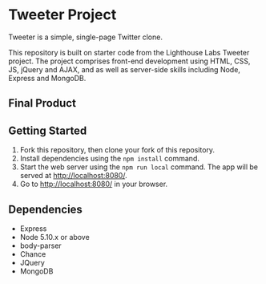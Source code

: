# Tweeter Project

Tweeter is a simple, single-page Twitter clone.

This repository is built on starter code from the Lighthouse Labs Tweeter project. The project comprises front-end development using HTML, CSS, JS, jQuery and AJAX, and as well as server-side skills including Node, Express and MongoDB.

## Final Product

## Getting Started

1. Fork this repository, then clone your fork of this repository.
2. Install dependencies using the `npm install` command.
3. Start the web server using the `npm run local` command. The app will be served at <http://localhost:8080/>.
4. Go to <http://localhost:8080/> in your browser.

## Dependencies

- Express
- Node 5.10.x or above
- body-parser
- Chance
- JQuery
- MongoDB
